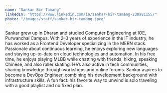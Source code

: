 ```yaml
---
name: "Sankar Bir Tamang"
linkedIn: "https://www.linkedin.com/in/sankar-bir-tamang-238a81155/"
photo: "/images/staff/sankar-bir-tamang.jpeg"
---
```


Sankar grew up in Dharan and studied Computer Engineering at IOE, Purwanchal Campus. With 2–3 years of experience in the IT industry, he has worked as a Frontend Developer specializing in the MERN stack. Passionate about continuous learning, he enjoys exploring new languages and staying up-to-date on cloud technologies and automation. In his free time, he enjoys playing MLBB while chatting with friends, hiking, speaking Chinese, and also roller skating. He’s also active in tech communities, sharing knowledge through workshops and online forums. Sankar aspires to become a DevOps Engineer, combining his development background with infrastructure skills.
A fun fact: his favorite way to unwind is solo traveling with a good playlist and no fixed plan.
